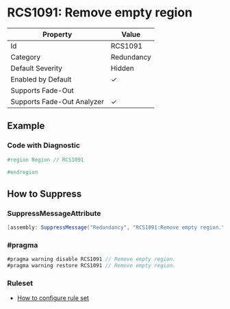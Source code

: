 # RCS1091: Remove empty region

| Property | Value |
| -------- | ----- |
| Id | RCS1091 |
| Category | Redundancy |
| Default Severity | Hidden |
| Enabled by Default | &#x2713; |
| Supports Fade\-Out |  |
| Supports Fade\-Out Analyzer | &#x2713; |

## Example

### Code with Diagnostic

```csharp
#region Region // RCS1091
            
#endregion
```

## How to Suppress

### SuppressMessageAttribute

```csharp
[assembly: SuppressMessage("Redundancy", "RCS1091:Remove empty region.", Justification = "<Pending>")]
```

### \#pragma

```csharp
#pragma warning disable RCS1091 // Remove empty region.
#pragma warning restore RCS1091 // Remove empty region.
```

### Ruleset

* [How to configure rule set](../HowToConfigureAnalyzers.md)

